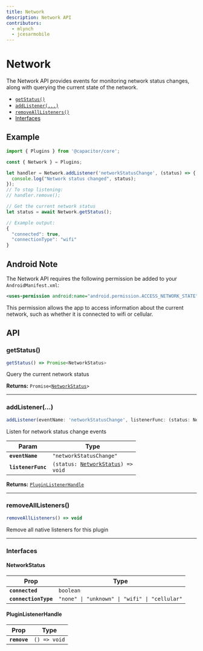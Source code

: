 ```yaml
---
title: Network
description: Network API
contributors:
  - mlynch
  - jcesarmobile
---
```


<plugin-platforms platforms="pwa,ios,android"></plugin-platforms>

# Network

The Network API provides events for monitoring network status changes, along with querying the current state of the network.

<docgen-index>

- [`getStatus()`](#getstatus)
- [`addListener(...)`](#addlistener)
- [`removeAllListeners()`](#removealllisteners)
- [Interfaces](#interfaces)

</docgen-index>

## Example

```typescript
import { Plugins } from '@capacitor/core';

const { Network } = Plugins;

let handler = Network.addListener('networkStatusChange', (status) => {
  console.log("Network status changed", status);
});
// To stop listening:
// handler.remove();

// Get the current network status
let status = await Network.getStatus();

// Example output:
{
  "connected": true,
  "connectionType": "wifi"
}
```

## Android Note

The Network API requires the following permission be added to your `AndroidManifest.xml`:

```xml
<uses-permission android:name="android.permission.ACCESS_NETWORK_STATE" />
```

This permission allows the app to access information about the current network, such as whether it is connected to wifi or cellular.

## API

<docgen-api>
<!--Update the source file JSDoc comments and rerun docgen to update the docs below-->

### getStatus()

```typescript
getStatus() => Promise<NetworkStatus>
```

Query the current network status

**Returns:** <code>Promise&lt;<a href="#networkstatus">NetworkStatus</a>&gt;</code>

---

### addListener(...)

```typescript
addListener(eventName: 'networkStatusChange', listenerFunc: (status: NetworkStatus) => void) => PluginListenerHandle
```

Listen for network status change events

| Param              | Type                                                                         |
| ------------------ | ---------------------------------------------------------------------------- |
| **`eventName`**    | <code>"networkStatusChange"</code>                                           |
| **`listenerFunc`** | <code>(status: <a href="#networkstatus">NetworkStatus</a>) =&gt; void</code> |

**Returns:** <code><a href="#pluginlistenerhandle">PluginListenerHandle</a></code>

---

### removeAllListeners()

```typescript
removeAllListeners() => void
```

Remove all native listeners for this plugin

---

### Interfaces

#### NetworkStatus

| Prop                 | Type                                                     |
| -------------------- | -------------------------------------------------------- |
| **`connected`**      | <code>boolean</code>                                     |
| **`connectionType`** | <code>"none" \| "unknown" \| "wifi" \| "cellular"</code> |

#### PluginListenerHandle

| Prop         | Type                       |
| ------------ | -------------------------- |
| **`remove`** | <code>() =&gt; void</code> |

</docgen-api>
